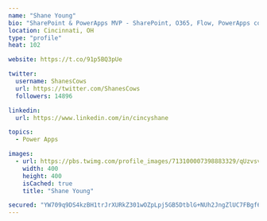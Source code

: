 ```yaml
---
name: "Shane Young"
bio: "SharePoint & PowerApps MVP - SharePoint, O365, Flow, PowerApps consulting? @PowerApps911 | Pure Snark? You found it."
location: Cincinnati, OH
type: "profile"
heat: 102

website: https://t.co/91p5BQ3pUe

twitter:
  username: ShanesCows
  url: https://twitter.com/ShanesCows
  followers: 14896

linkedin:
  url: https://www.linkedin.com/in/cincyshane

topics:
  - Power Apps

images:
  - url: https://pbs.twimg.com/profile_images/713100007398883329/qUzvsvQ3_400x400.jpg
    width: 400
    height: 400
    isCached: true
    title: "Shane Young"

secured: "YW709q9DS4kzBH1trJrXURkZ301wOZpLpj5GB5DtblG+NUh2JngZlUC7FBgf6zF4o1eZg1fAb8G25eLIcIGVP0SR3q1H2ymlCrshxUZ+Q8vI0VcSJGj9ymbfE2RgHO5KYVpSbjrPIWEC5nvqP5oxPhrpdMyz/UIgdm2XxTq0l7a/wKc/C+JBBnu4w8hLpDgJKhz3Q9u0rE9HpiR1EvoJ8OYr1mxCaaYLvS1gpdYgiBSvIhVTQXN6Rr8DVc/6a0vB6MD74ShS5dd6LmQeRHhNNjGwcXioMQB1P+PN8FUVhVVxMFeqsmtgohWA3KXpZO1KfS9nayQEY9DiA5zzMhBGktk8YfyA03kF4s4+OppOEgllkc3wrubYqube4pBEhyFAR9f/JpXUE8CjZTvsbL3ed9Mu3LqnYqOe9RIkj7CqQ1A=;FoOMIqgViGvDQX5PeiQwlw=="
---
```


